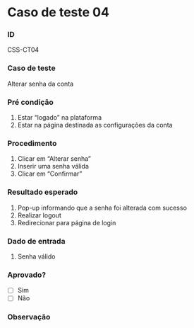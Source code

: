 # Caso de teste 04

### ID
CSS-CT04

### Caso de teste
Alterar senha da conta

### Pré condição
1. Estar “logado” na plataforma
2. Estar na página destinada as configurações da conta

### Procedimento
1. Clicar em “Alterar senha”
2. Inserir uma senha válida
3. Clicar em “Confirmar”

### Resultado esperado
1. Pop-up informando que a senha foi alterada com sucesso
2. Realizar logout
3. Redirecionar para página de login

### Dado de entrada
1. Senha válido

### Aprovado?
- [ ] Sim
- [ ] Não

### Observação
